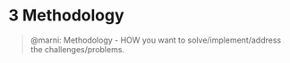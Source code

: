 # 3 Methodology

>@marni: Methodology - HOW you want to solve/implement/address the challenges/problems.